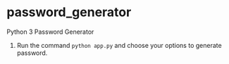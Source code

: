 # password_generator
Python 3 Password Generator
1. Run the command <code>python app.py</code> and choose your options to generate password.
